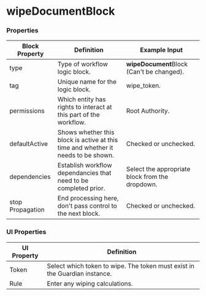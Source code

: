 # wipeDocumentBlock

### Properties

| Block Property   | Definition                                                                        | Example Input                                   |
| ---------------- | --------------------------------------------------------------------------------- | ----------------------------------------------- |
| type             | Type of workflow logic block.                                                     | **wipeDocument**Block (Can't be changed).       |
| tag              | Unique name for the logic block.                                                  | wipe\_token.                                    |
| permissions      | Which entity has rights to interact at this part of the workflow.                 | Root Authority.                                 |
| defaultActive    | Shows whether this block is active at this time and whether it needs to be shown. | Checked or unchecked.                           |
| dependencies     | Establish workflow dependancies that need to be completed prior.                  | Select the appropriate block from the dropdown. |
| stop Propagation | End processing here, don't pass control to the next block.                        | Checked or unchecked.                           |

### UI Properties

| UI Property | Definition                                                                 |
| ----------- | -------------------------------------------------------------------------- |
| Token       | Select which token to wipe. The token must exist in the Guardian instance. |
| Rule        | Enter any wiping calculations.                                             |
